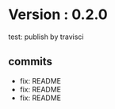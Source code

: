 # Version : 0.2.0

test: publish by travisci

## commits

* fix: README
* fix: README
* fix: README
